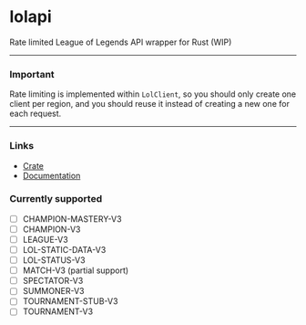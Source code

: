 # lolapi
Rate limited League of Legends API wrapper for Rust (WIP)

---

### Important
Rate limiting is implemented within `LolClient`, so you should only create one client per region, and you should
reuse it instead of creating a new one for each request.

---

### Links
* [Crate](https://crates.io/crates/lolapi)
* [Documentation](https://docs.rs/lolapi)

### Currently supported
- [ ] CHAMPION-MASTERY-V3
- [ ] CHAMPION-V3
- [ ] LEAGUE-V3
- [ ] LOL-STATIC-DATA-V3
- [ ] LOL-STATUS-V3
- [ ] MATCH-V3 (partial support)
- [ ] SPECTATOR-V3
- [ ] SUMMONER-V3
- [ ] TOURNAMENT-STUB-V3
- [ ] TOURNAMENT-V3
